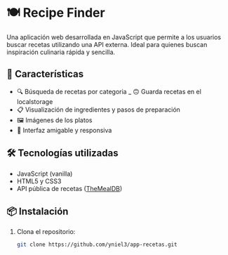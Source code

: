# 🍽️ Recipe Finder

Una aplicación web desarrollada en JavaScript que permite a los usuarios buscar recetas utilizando una API externa. Ideal para quienes buscan inspiración culinaria rápida y sencilla.

## 🚀 Características

- 🔍 Búsqueda de recetas por categoria
_ 🙃 Guarda recetas en el localstorage
- 📋 Visualización de ingredientes y pasos de preparación
- 🖼️ Imágenes de los platos
- 💬 Interfaz amigable y responsiva

## 🛠️ Tecnologías utilizadas

- JavaScript (vanilla)
- HTML5 y CSS3
- API pública de recetas ([TheMealDB](https://www.themealdb.com/))

## 📦 Instalación

1. Clona el repositorio:
   ```bash
   git clone https://github.com/yniel3/app-recetas.git